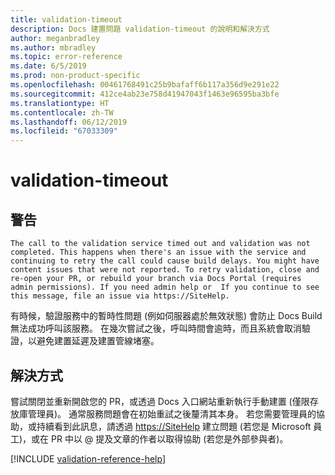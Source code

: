 ```yaml
---
title: validation-timeout
description: Docs 建置問題 validation-timeout 的說明和解決方式
author: meganbradley
ms.author: mbradley
ms.topic: error-reference
ms.date: 6/5/2019
ms.prod: non-product-specific
ms.openlocfilehash: 00461768491c25b9bafaff6b117a356d9e291e22
ms.sourcegitcommit: 412ce4ab23e758d41947043f1463e96595ba3bfe
ms.translationtype: HT
ms.contentlocale: zh-TW
ms.lasthandoff: 06/12/2019
ms.locfileid: "67033309"
---
```

# <a name="validation-timeout"></a>validation-timeout

## <a name="warning"></a>警告

`The call to the validation service timed out and validation was not completed. This happens when there's an issue with the service and continuing to retry the call could cause build delays. You might have content issues that were not reported. To retry validation, close and re-open your PR, or rebuild your branch via Docs Portal (requires admin permissions). If you need admin help or  If you continue to see this message, file an issue via https://SiteHelp.`

有時候，驗證服務中的暫時性問題 (例如伺服器處於無效狀態) 會防止 Docs Build 無法成功呼叫該服務。 在幾次嘗試之後，呼叫時間會逾時，而且系統會取消驗證，以避免建置延遲及建置管線堵塞。

## <a name="resolution"></a>解決方式

嘗試關閉並重新開啟您的 PR，或透過 Docs 入口網站重新執行手動建置 (僅限存放庫管理員)。 通常服務問題會在初始重試之後釐清其本身。 若您需要管理員的協助，或持續看到此訊息，請透過 [https://SiteHelp](https://SiteHelp) 建立問題 (若您是 Microsoft 員工)，或在 PR 中以 @ 提及文章的作者以取得協助 (若您是外部參與者)。

<!--make sure to add this file to your includes folder and verify the path-->
[!INCLUDE [validation-reference-help](includes/validation-reference-help.md)]
